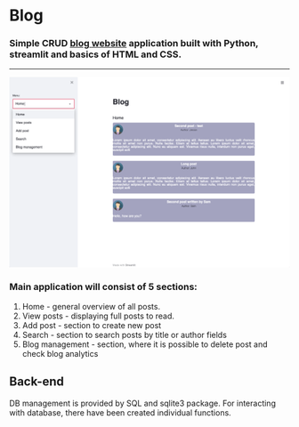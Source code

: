 # Blog
### Simple CRUD [blog website](https://share.streamlit.io/krzliszka/blog/app.py) application built with Python, streamlit and basics of HTML and CSS. 
---
![Alt text](/1.png?raw=true )
### Main application will consist of 5 sections:
1. Home - general overview of all posts.
2. View posts - displaying full posts to read.
3. Add post - section to create new post
4. Search - section to search posts by title or author fields
5. Blog management - section, where it is possible to delete post and check blog analytics

## Back-end
DB management is provided by SQL and sqlite3 package. For interacting with database, there have been created individual functions.
